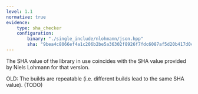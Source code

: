```yaml
---
level: 1.1
normative: true
evidence:
    type: sha_checker
    configuration:
        binary: "./single_include/nlohmann/json.hpp"
        sha: "9bea4c8066ef4a1c206b2be5a36302f8926f7fdc6087af5d20b417d0cf103ea6"
---
```


The SHA value of the library in use coincides with the SHA value provided by Niels Lohmann for that version.

OLD: The builds are repeatable (i.e. different builds lead to the same SHA value). (TODO)